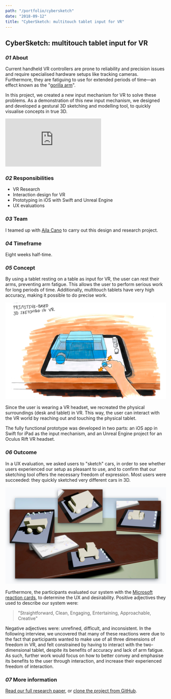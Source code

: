 ```yaml
---
path: "/portfolio/cybersketch"
date: "2018-09-12"
title: "CyberSketch: multitouch tablet input for VR"
---
```


## CyberSketch: multitouch tablet input for VR

### *01* About

Current handheld VR controllers are prone to reliability and precision issues and require specialised hardware setups like tracking cameras. Furthermore, they are fatiguing to use for extended periods of time—an effect known as the "[gorilla arm](https://en.wikipedia.org/wiki/Touchscreen#"Gorilla_arm")".

In this project, we created a new input mechanism for VR to solve these problems. As a demonstration of this new input mechanism, we designed and developed a gestural 3D sketching and modelling tool, to quickly visualise concepts in true 3D.

<iframe src="https://player.vimeo.com/video/272779701?autoplay=0&loop=1&color=ABEAF7&title=0&byline=0&portrait=0" frameBorder="0"></iframe>

<column-wrapper>
<half-column>

### *02* Responsibilities

- VR Research
- Interaction design for VR
- Prototyping in iOS with Swift and Unreal Engine
- UX evaluations

</half-column>
<half-column>

### *03* Team

I teamed up with [Ajla Cano](www.ajlacano.com) to carry out this design and research project.

### *04* Timeframe

Eight weeks half-time.

</half-column>
</column-wrapper>

### *05* Concept

By using a tablet resting on a table as input for VR, the user can rest their arms, preventing arm fatigue. This allows the user to perform serious work for long periods of time. Additionally, multitouch tablets have very high accuracy, making it possible to do precise work.

![Sketch of envisioned interactions on tablet.](./img/cybersketch/sketch.jpg)

Since the user is wearing a VR headset, we recreated the physical surroundings (desk and tablet) in VR. This way, the user can interact with the VR world by reaching out and touching the physical tablet.

The fully functional prototype was developed in two parts: an iOS app in Swift for iPad as the input mechanism, and an Unreal Engine project for an Oculus Rift VR headset.

### *06* Outcome

In a UX evaluation, we asked users to "sketch" cars, in order to see whether users experienced our setup as pleasant to use, and to confirm that our sketching tool offers the necessary freedom of expression. Most users were succeeded: they quickly sketched very different cars in 3D.

![Cars created in CyberSketch](./img/cybersketch/cars.jpg)

Furthermore, the participants evaluated our system with the [Microsoft reaction cards](https://en.wikipedia.org/wiki/Microsoft_Reaction_Card_Method_(Desirability_Testing)), to determine the UX and desirability. Positive adjectives they used to describe our system were: 

<blockquote>
"Straightforward, Clean, Engaging, Entertaining, Approachable, Creative"
</blockquote>

Negative adjectives were: unrefined, difficult, and inconsistent. In the following interview, we uncovered that many of these reactions were due to the fact that participants wanted to make use of all three dimensions of freedom in VR, and felt constrained by having to interact with the two-dimensional tablet, despite its benefits of accuracy and lack of arm fatigue. As such, further work would focus on how to better convey and emphasise its benefits to the user through interaction, and increase their experienced freedom of interaction.

### *07* More information

[Read our full research paper](/CyberSketch.pdf), or [clone the project from GitHub](https://github.com/DanielRoeven/vr-3d-sketching).